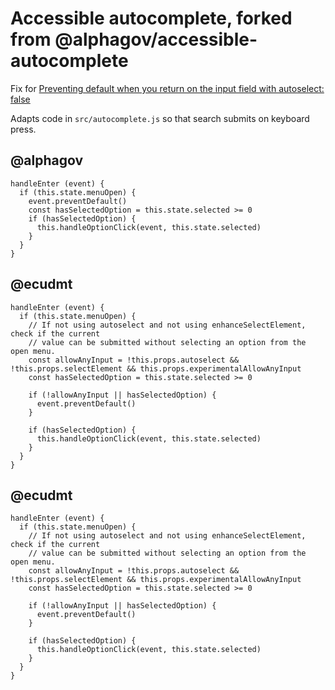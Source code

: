 # Accessible autocomplete, forked from @alphagov/accessible-autocomplete

Fix for [Preventing default when you return on the input field with autoselect: false](https://github.com/alphagov/accessible-autocomplete/issues/156)

Adapts code in `src/autocomplete.js` so that search submits on keyboard press.

## @alphagov
```
handleEnter (event) {
  if (this.state.menuOpen) {
    event.preventDefault()
    const hasSelectedOption = this.state.selected >= 0
    if (hasSelectedOption) {
      this.handleOptionClick(event, this.state.selected)
    }
  }
}
```
## @ecudmt
```
handleEnter (event) {
  if (this.state.menuOpen) {
    // If not using autoselect and not using enhanceSelectElement, check if the current
    // value can be submitted without selecting an option from the open menu.
    const allowAnyInput = !this.props.autoselect && !this.props.selectElement && this.props.experimentalAllowAnyInput
    const hasSelectedOption = this.state.selected >= 0

    if (!allowAnyInput || hasSelectedOption) {
      event.preventDefault()
    }
    
    if (hasSelectedOption) {
      this.handleOptionClick(event, this.state.selected)
    }
  }
}
```
## @ecudmt
```
handleEnter (event) {
  if (this.state.menuOpen) {
    // If not using autoselect and not using enhanceSelectElement, check if the current
    // value can be submitted without selecting an option from the open menu.
    const allowAnyInput = !this.props.autoselect && !this.props.selectElement && this.props.experimentalAllowAnyInput
    const hasSelectedOption = this.state.selected >= 0

    if (!allowAnyInput || hasSelectedOption) {
      event.preventDefault()
    }
    
    if (hasSelectedOption) {
      this.handleOptionClick(event, this.state.selected)
    }
  }
}
```
